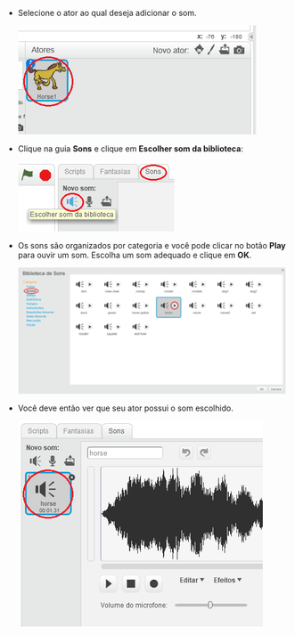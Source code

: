 + Selecione o ator ao qual deseja adicionar o som.
    
    ![screenshot](images/sprite-select.png)

+ Clique na guia **Sons** e clique em **Escolher som da biblioteca**:
    
    ![screenshot](images/import-sound.png)

+ Os sons são organizados por categoria e você pode clicar no botão **Play** para ouvir um som. Escolha um som adequado e clique em **OK**.
    
    ![screenshot](images/choose-sound.png)

+ Você deve então ver que seu ator possui o som escolhido.
    
    ![screenshot](images/sound-imported.png)
